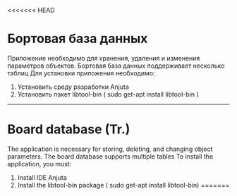 <<<<<<< HEAD
# Бортовая база данных
Приложение необходимо для хранения, удаления и изменения параметров объектов. 
Бортовая база данных поддерживает несколько таблиц
Для установки приложения необходимо:
1. Установить среду разработки Anjuta
2. Установить пакет libtool-bin ( sudo get-apt install libtool-bin )

-------------------------------------------
# Board database (Tr.)
The application is necessary for storing, deleting, and changing object parameters. 
The board database supports multiple tables
To install the application, you must:
1. Install IDE Anjuta
2. Install the libtool-bin package ( sudo get-apt install libtool-bin)
=======

